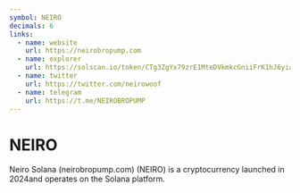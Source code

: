 ```yaml
---
symbol: NEIRO
decimals: 6
links:
  - name: website
    url: https://neirobropump.com
  - name: explorer
    url: https://solscan.io/token/CTg3ZgYx79zrE1MteDVkmkcGniiFrK1hJ6yiabropump
  - name: twitter
    url: https://twitter.com/neirowoof
  - name: telegram
    url: https://t.me/NEIROBROPUMP
---
```


# NEIRO

Neiro Solana (neirobropump.com) (NEIRO) is a cryptocurrency launched in 2024and operates on the Solana platform.
